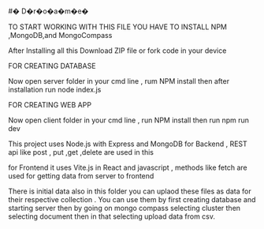 #� D�r�o�a�m�e�

TO START WORKING WITH THIS FILE YOU HAVE TO INSTALL NPM ,MongoDB,and  MongoCompass 

After Installing all this Download ZIP file or fork code in your device 

FOR CREATING DATABASE

Now open server folder in your cmd line , rum NPM install 
then after installation run node index.js

FOR CREATING WEB APP

Now open client folder in your cmd line , run NPM install 
then run npm run dev

This project uses Node.js with Express and MongoDB for Backend , REST api like post , put ,get ,delete are used in this 

for Frontend it uses Vite.js in React and javascript , methods like fetch are used for getting data from server to frontend

There is initial data also in this folder you can uplaod these files as data for their respective collection . You can use them by first creating database and starting server then by going on mongo compass selecting cluster then selecting document then in that selecting upload data from csv.
